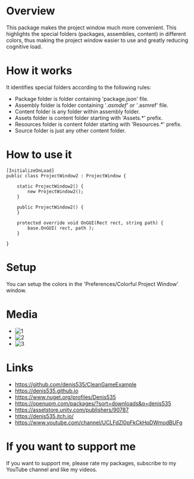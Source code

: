 # Overview
This package makes the project window much more convenient. This highlights the special folders (packages, assemblies, content) in different colors, thus making the project window easier to use and greatly reducing cognitive load.

# How it works
It identifies special folders according to the following rules:
- Package folder is folder containing 'package.json' file.
- Assembly folder is folder containing '*.asmdef' or '*.asmref' file.
- Content folder is any folder within assembly folder.
- Assets folder is content folder starting with 'Assets.*' prefix.
- Resources folder is content folder starting with 'Resources.*' prefix.
- Source folder is just any other content folder.

# How to use it
```
[InitializeOnLoad]
public class ProjectWindow2 : ProjectWindow {

    static ProjectWindow2() {
        new ProjectWindow2();
    }

    public ProjectWindow2() {
    }

    protected override void OnGUI(Rect rect, string path) {
        base.OnGUI( rect, path );
    }

}
```

# Setup
You can setup the colors in the 'Preferences/Colorful Project Window' window.

# Media
- ![1](https://github.com/Denis535/CleanArchitectureGameFramework/assets/7755015/e825a503-0649-474d-8f4e-2f770dc1fb5a)
- ![2](https://github.com/Denis535/CleanArchitectureGameFramework/assets/7755015/74f55fd5-39f9-4b1b-a662-71d52e02cae0)
- ![3](https://github.com/Denis535/CleanArchitectureGameFramework/assets/7755015/e3a77f0e-1c00-4382-b9df-bd3313dfc305)

# Links
- https://github.com/denis535/CleanGameExample
- https://denis535.github.io
- https://www.nuget.org/profiles/Denis535
- https://openupm.com/packages/?sort=downloads&q=denis535
- https://assetstore.unity.com/publishers/90787
- https://denis535.itch.io/
- https://www.youtube.com/channel/UCLFdZl0pFkCkHpDWmodBUFg

# If you want to support me
If you want to support me, please rate my packages, subscribe to my YouTube channel and like my videos.
